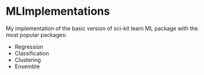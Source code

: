 # MLImplementations

My implementation of the basic version of sci-kit learn ML package with the most popular packages:
* Regression
* Classification
* Clustering
* Ensemble


